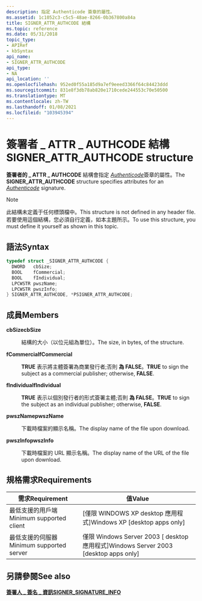 ```yaml
---
description: 指定 Authenticode 簽章的屬性。
ms.assetid: 1c1052c3-c5c5-48ae-8266-0b367800a84a
title: SIGNER_ATTR_AUTHCODE 結構
ms.topic: reference
ms.date: 05/31/2018
topic_type:
- APIRef
- kbSyntax
api_name:
- SIGNER_ATTR_AUTHCODE
api_type:
- NA
api_location: ''
ms.openlocfilehash: 952ed0f55a185d9a7ef9eeed3366f64c84423ddd
ms.sourcegitcommit: 831e8f3db78ab820e1710cede244553c70e50500
ms.translationtype: MT
ms.contentlocale: zh-TW
ms.lasthandoff: 01/08/2021
ms.locfileid: "103945394"
---
```

# <a name="signer_attr_authcode-structure"></a><span data-ttu-id="9d04e-103">簽署者 \_ ATTR \_ AUTHCODE 結構</span><span class="sxs-lookup"><span data-stu-id="9d04e-103">SIGNER\_ATTR\_AUTHCODE structure</span></span>

<span data-ttu-id="9d04e-104">**簽署者的 \_ ATTR \_ AUTHCODE** 結構會指定 [*Authenticode*](../secgloss/a-gly.md)簽章的屬性。</span><span class="sxs-lookup"><span data-stu-id="9d04e-104">The **SIGNER\_ATTR\_AUTHCODE** structure specifies attributes for an [*Authenticode*](../secgloss/a-gly.md) signature.</span></span>

> [!Note]  
> <span data-ttu-id="9d04e-105">此結構未定義于任何標頭檔中。</span><span class="sxs-lookup"><span data-stu-id="9d04e-105">This structure is not defined in any header file.</span></span> <span data-ttu-id="9d04e-106">若要使用這個結構，您必須自行定義，如本主題所示。</span><span class="sxs-lookup"><span data-stu-id="9d04e-106">To use this structure, you must define it yourself as shown in this topic.</span></span>

 

## <a name="syntax"></a><span data-ttu-id="9d04e-107">語法</span><span class="sxs-lookup"><span data-stu-id="9d04e-107">Syntax</span></span>


```C++
typedef struct _SIGNER_ATTR_AUTHCODE {
  DWORD   cbSize;
  BOOL    fCommercial;
  BOOL    fIndividual;
  LPCWSTR pwszName;
  LPCWSTR pwszInfo;
} SIGNER_ATTR_AUTHCODE, *PSIGNER_ATTR_AUTHCODE;
```



## <a name="members"></a><span data-ttu-id="9d04e-108">成員</span><span class="sxs-lookup"><span data-stu-id="9d04e-108">Members</span></span>

<dl> <dt>

<span data-ttu-id="9d04e-109">**cbSize**</span><span class="sxs-lookup"><span data-stu-id="9d04e-109">**cbSize**</span></span>
</dt> <dd>

<span data-ttu-id="9d04e-110">結構的大小（以位元組為單位）。</span><span class="sxs-lookup"><span data-stu-id="9d04e-110">The size, in bytes, of the structure.</span></span>

</dd> <dt>

<span data-ttu-id="9d04e-111">**fCommercial**</span><span class="sxs-lookup"><span data-stu-id="9d04e-111">**fCommercial**</span></span>
</dt> <dd>

<span data-ttu-id="9d04e-112">**TRUE** 表示將主體簽署為商業發行者;否則 **為 FALSE**。</span><span class="sxs-lookup"><span data-stu-id="9d04e-112">**TRUE** to sign the subject as a commercial publisher; otherwise, **FALSE**.</span></span>

</dd> <dt>

<span data-ttu-id="9d04e-113">**fIndividual**</span><span class="sxs-lookup"><span data-stu-id="9d04e-113">**fIndividual**</span></span>
</dt> <dd>

<span data-ttu-id="9d04e-114">**TRUE** 表示以個別發行者的形式簽署主體;否則 **為 FALSE**。</span><span class="sxs-lookup"><span data-stu-id="9d04e-114">**TRUE** to sign the subject as an individual publisher; otherwise, **FALSE**.</span></span>

</dd> <dt>

<span data-ttu-id="9d04e-115">**pwszName**</span><span class="sxs-lookup"><span data-stu-id="9d04e-115">**pwszName**</span></span>
</dt> <dd>

<span data-ttu-id="9d04e-116">下載時檔案的顯示名稱。</span><span class="sxs-lookup"><span data-stu-id="9d04e-116">The display name of the file upon download.</span></span>

</dd> <dt>

<span data-ttu-id="9d04e-117">**pwszInfo**</span><span class="sxs-lookup"><span data-stu-id="9d04e-117">**pwszInfo**</span></span>
</dt> <dd>

<span data-ttu-id="9d04e-118">下載時檔案的 URL 顯示名稱。</span><span class="sxs-lookup"><span data-stu-id="9d04e-118">The display name of the URL of the file upon download.</span></span>

</dd> </dl>

## <a name="requirements"></a><span data-ttu-id="9d04e-119">規格需求</span><span class="sxs-lookup"><span data-stu-id="9d04e-119">Requirements</span></span>



| <span data-ttu-id="9d04e-120">需求</span><span class="sxs-lookup"><span data-stu-id="9d04e-120">Requirement</span></span> | <span data-ttu-id="9d04e-121">值</span><span class="sxs-lookup"><span data-stu-id="9d04e-121">Value</span></span> |
|-------------------------------------|------------------------------------------------------|
| <span data-ttu-id="9d04e-122">最低支援的用戶端</span><span class="sxs-lookup"><span data-stu-id="9d04e-122">Minimum supported client</span></span><br/> | <span data-ttu-id="9d04e-123">\[僅限 WINDOWS XP desktop 應用程式\]</span><span class="sxs-lookup"><span data-stu-id="9d04e-123">Windows XP \[desktop apps only\]</span></span><br/>          |
| <span data-ttu-id="9d04e-124">最低支援的伺服器</span><span class="sxs-lookup"><span data-stu-id="9d04e-124">Minimum supported server</span></span><br/> | <span data-ttu-id="9d04e-125">僅限 Windows Server 2003 \[ desktop 應用程式\]</span><span class="sxs-lookup"><span data-stu-id="9d04e-125">Windows Server 2003 \[desktop apps only\]</span></span><br/> |



## <a name="see-also"></a><span data-ttu-id="9d04e-126">另請參閱</span><span class="sxs-lookup"><span data-stu-id="9d04e-126">See also</span></span>

<dl> <dt>

[<span data-ttu-id="9d04e-127">**簽署人 \_ 簽名 \_ 資訊**</span><span class="sxs-lookup"><span data-stu-id="9d04e-127">**SIGNER\_SIGNATURE\_INFO**</span></span>](signer-signature-info.md)
</dt> </dl>

 

 
